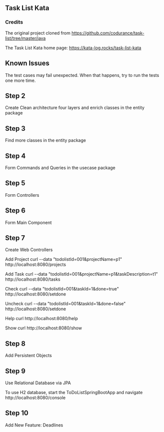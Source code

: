 
## Task List Kata
### Credits
The original project cloned from https://github.com/codurance/task-list/tree/master/java

The Task List Kata home page: https://kata-log.rocks/task-list-kata

## Known Issues
The test cases may fail unexpected. When that happens, try to run the tests one more time. 

## Step 2
Create Clean architecture four layers and enrich classes in the entity package

## Step 3
Find more classes in the entity package

## Step 4
Form Commands and Queries in the usecase package

## Step 5
Form Controllers

## Step 6
Form Main Component

## Step 7 
Create Web Controllers

Add Project
curl --data "todolistId=001&projectName=p1"  http://localhost:8080/projects

Add Task
curl --data "todolistId=001&projectName=p1&taskDescription=t1"  http://localhost:8080/tasks

Check
curl --data "todolistId=001&taskId=1&done=true"  http://localhost:8080/setdone

Uncheck
curl --data "todolistId=001&taskId=1&done=false"  http://localhost:8080/setdone

Help
curl http://localhost:8080/help

Show
curl http://localhost:8080/show

## Step 8
Add Persistent Objects

## Step 9
Use Relational Database via JPA

To use H2 database, start the ToDoListSpringBootApp and navigate http://localhost:8080/console

## Step 10
Add New Feature: Deadlines



